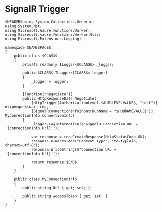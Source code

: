 ﻿---
guid: be6ff936-2338-4f66-a318-91dea8409b33
type: File
reformat: True
shortenReferences: True
categories: [Azure]
image: AzureFunctionsTrigger
customProperties: Extension=cs, FileName=SignalRTrigger, ValidateFileName=True
scopes: InAzureFunctionsCSharpProject;MustUseAzureFunctionsIsolatedWorker
uitag: Azure Function Trigger
parameterOrder: (HEADER), (NAMESPACE), (CLASS), AUTHLEVELVALUE, HUBNAMEVALUE
HEADER-expression: fileheader()
NAMESPACE-expression: fileDefaultNamespace()
CLASS-expression: getAlphaNumericFileNameWithoutExtension()
AUTHLEVELVALUE-expression: list("Function,Anonymous,User,System,Admin")
HUBNAMEVALUE-expression: constant("HubValue")
---

# SignalR Trigger

```
$HEADER$using System.Collections.Generic;
using System.Net;
using Microsoft.Azure.Functions.Worker;
using Microsoft.Azure.Functions.Worker.Http;
using Microsoft.Extensions.Logging;

namespace $NAMESPACE$
{
    public class $CLASS$
    {
        private readonly ILogger<$CLASS$> _logger;

        public $CLASS$(ILogger<$CLASS$> logger)
        {
            _logger = logger;
        }

        [Function("negotiate")]
        public HttpResponseData Negotiate(
            [HttpTrigger(AuthorizationLevel.$AUTHLEVELVALUE$, "post")] HttpRequestData req,
            [SignalRConnectionInfoInput(HubName = "$HUBNAMEVALUE$")] MyConnectionInfo connectionInfo)
        {
            _logger.LogInformation($"SignalR Connection URL = '{connectionInfo.Url}'");

            var response = req.CreateResponse(HttpStatusCode.OK);
            response.Headers.Add("Content-Type", "text/plain; charset=utf-8");
            response.WriteString($"Connection URL = '{connectionInfo.Url}'");
            
            return response;$END$
        }
    }

    public class MyConnectionInfo
    {
        public string Url { get; set; }

        public string AccessToken { get; set; }
    }
}
```